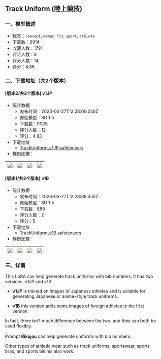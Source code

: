 ## Track Uniform (陸上競技)
### 一、模型概述

- 标签：`concept`, `woman`, `fit`, `sport`, `athlete`
- 下载数：9914
- 收藏人数：1791
- 评论人数：9
- 评分人数：14
- 评分：4.86

### 二、下载地址（共2个版本）

#### [版本2/共2个版本] v1JP

- 统计数据
  - 发布时间：2023-03-27T12:28:09.350Z
  - 原始模型：SD 1.5
  - 下载数：9025
  - 评分人数：12
  - 评分：4.83
- 下载地址
  - [TrackUniform_v1JP.safetensors](https://civitai.com/api/download/models/30001)
- 样例图像：

| <img src="https://image.civitai.com/xG1nkqKTMzGDvpLrqFT7WA/27837407-5b86-49cd-a28b-e679d527de00/width=450/340345.jpeg" /> | <img src="https://image.civitai.com/xG1nkqKTMzGDvpLrqFT7WA/9d323184-7774-4ecd-964a-1afd7ac44b00/width=450/340323.jpeg" /> | <img src="https://image.civitai.com/xG1nkqKTMzGDvpLrqFT7WA/22ae1ee5-908f-4d76-fa40-e1936bbbf700/width=450/340322.jpeg" /> | <img src="https://image.civitai.com/xG1nkqKTMzGDvpLrqFT7WA/b8773e49-7cf0-4b02-50d0-c394f6dfcb00/width=450/340321.jpeg" /> |
| ---- | ---- | ---- | ---- |

#### [版本1/共2个版本] v1B

- 统计数据
  - 发布时间：2023-03-27T12:28:09.350Z
  - 原始模型：SD 1.5
  - 下载数：889
  - 评分人数：2
  - 评分：5
- 下载地址
  - [TrackUniform_v1B.safetensors](https://civitai.com/api/download/models/30002)
- 样例图像：

| <img src="https://image.civitai.com/xG1nkqKTMzGDvpLrqFT7WA/ed3b05de-6d71-498d-420b-d7adbdada700/width=450/340331.jpeg" /> | <img src="https://image.civitai.com/xG1nkqKTMzGDvpLrqFT7WA/d49c15fc-8415-4646-a02b-0b579839a000/width=450/340330.jpeg" /> | <img src="https://image.civitai.com/xG1nkqKTMzGDvpLrqFT7WA/e48d9ace-2560-47df-dd60-d048ab4c3c00/width=450/340329.jpeg" /> | <img src="https://image.civitai.com/xG1nkqKTMzGDvpLrqFT7WA/09a3f138-0378-4446-648b-a93937d22400/width=450/340328.jpeg" /> |
| ---- | ---- | ---- | ---- |


### 三、详情
<p>This LoRA can help generate track uniforms with bib numbers. It has two versions: v1JP and v1B.</p><ul><li><p><strong>v1JP</strong> is trained on images of Japanese athletes and is suitable for generating Japanese or anime-style track uniforms.</p></li><li><p><strong>v1B</strong> this version adds some images of foreign athletes to the first version.</p></li></ul><p>In fact, there isn't much difference between the two, and they can both be used flexibly.<br /><br />Prompt <strong>Rikujou</strong> can help generate uniforms with bib numbers.</p><p>Other types of athletic wear such as track uniforms, sportswear, sports bras, and sports bikinis also work.<br /></p>